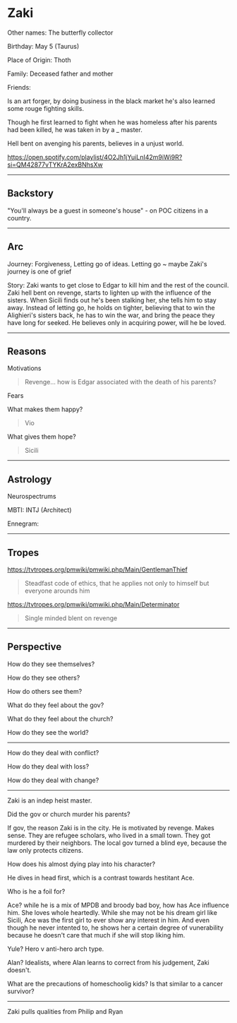 # Zaki

Other names: The butterfly collector

Birthday: May 5 (Taurus)

Place of Origin: Thoth

Family: Deceased father and mother

Friends:

Is an art forger, by doing business in the black market he's also learned some rouge fighting skills.

Though he first learned to fight when he was homeless after his parents had been killed, he was taken in by a _ master.  

Hell bent on avenging his parents, believes in a unjust world.

https://open.spotify.com/playlist/4O2Jh1jYuiLnI42m9iWi9R?si=QM42877vTYKrA2exBNhsXw

------

## Backstory

"You'll always be a guest in someone's house" - on POC citizens in a country.

---

## Arc

Journey: Forgiveness, Letting go of ideas. Letting go ~ maybe Zaki's journey is one of grief

Story: Zaki wants to get close to Edgar to kill him and the rest of the council. Zaki hell bent on revenge, starts to lighten up with the influence of the sisters. When Sicili finds out he's been stalking her, she tells him to stay away. Instead of letting go, he holds on tighter, believing that to win the Alighieri's sisters back, he has to win the war, and bring the peace they have long for seeked. He believes only in acquiring power, will he be loved.

------

## Reasons

Motivations

> Revenge... how is Edgar associated with the death of his parents?

Fears

> 

What makes them happy?

> Vio

What gives them hope?

> Sicili

------

## Astrology

Neurospectrums

> 

MBTI: INTJ (Architect)

Ennegram:

------

## Tropes

https://tvtropes.org/pmwiki/pmwiki.php/Main/GentlemanThief

> Steadfast code of ethics, that he applies not only to himself but everyone arounds him

https://tvtropes.org/pmwiki/pmwiki.php/Main/Determinator

> Single minded blent on revenge

------

## Perspective

How do they see themselves?

> 

How do they see others?

> 

How do others see them?

> 

What do they feel about the gov?

> 

What do they feel about the church?

> 

How do they see the world?

> 

------

How do they deal with conflict?

> 

How do they deal with loss?

> 

How do they deal with change?

> 



---

Zaki is an indep heist master.

Did the gov or church murder his parents?

If gov, the reason Zaki is in the city. He is motivated by revenge. Makes sense.
They are refugee scholars, who lived in a small town. They got murdered by their neighbors.
The local gov turned a blind eye, because the law only protects citizens.

How does his almost dying play into his character?

He dives in head first, which is a contrast towards hestitant Ace.

Who is he a foil for?

Ace? while he is a mix of MPDB and broody bad boy, how has Ace influence him. She loves whole heartedly. While she may not be his dream girl like Sicili, Ace was the first girl to ever show any interest in him. And even though he never intented to, he shows her a certain degree of vunerability because he doesn't care that much if she will stop liking him. 

Yule? Hero v anti-hero arch type.

Alan? Idealists, where Alan learns to correct from his judgement, Zaki doesn't.



What are the precautions of homeschoolig kids? Is that similar to a cancer survivor?

---

Zaki pulls qualities from Philip and Ryan

